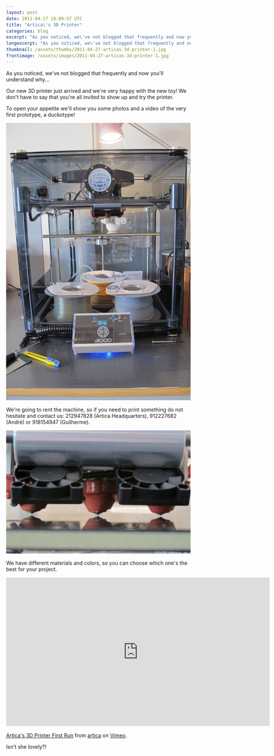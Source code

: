 ```yaml
---
layout: post
date: 2011-04-27 18:09:57 UTC
title: "Artica\'s 3D Printer"
categories: blog
excerpt: "As you noticed, we\'ve not blogged that frequently and now you\'ll understand why..."
longexcerpt: "As you noticed, we\'ve not blogged that frequently and now you\'ll understand why...Our new 3D printer just arrived and we\'re very happy with the new toy! We don\'t have to say that you\'re all invited to show up and try the printer."
thumbnail: /assets/thumbs/2011-04-27-articas-3d-printer-1.jpg
frontimage: /assets/images/2011-04-27-articas-3d-printer-1.jpg
---
```


As you noticed, we've not blogged that frequently and now you'll understand why...

Our new 3D printer just arrived and we're very happy with the new toy! We don't have to say that you're all invited to show up and try the printer.

To open your appetite we'll show you some photos and a video of the very first prototype, a duckotype!

<a href="http://www.artica.cc/blog/wp-content/uploads/2011/04/IMG_04501.jpg"><img class="postimage" src="/assets/images/2011-04-27-articas-3d-printer-1.jpg"/></a>

We're going to rent the machine, so if you need to print something do not hesitate and contact us: 212947828 (Artica Headquarters), 912227682 (André) or 918154947 (Guilherme).

<a href="http://www.artica.cc/blog/wp-content/uploads/2011/04/IMG_0442.jpg"><img class="postimage" src="/assets/images/2011-04-27-articas-3d-printer-2.jpg"/></a>

We have different materials and colors, so you can choose which one's the best for your project.

<object width="720" height="405"><param name="allowfullscreen" value="true" /><param name="allowscriptaccess" value="always" /><param name="movie" value="http://vimeo.com/moogaloop.swf?clip_id=22942285&amp;server=vimeo.com&amp;show_title=1&amp;show_byline=1&amp;show_portrait=1&amp;color=00adef&amp;fullscreen=1&amp;autoplay=0&amp;loop=0" /><embed type="application/x-shockwave-flash" width="720" height="405" src="http://vimeo.com/moogaloop.swf?clip_id=22942285&amp;server=vimeo.com&amp;show_title=1&amp;show_byline=1&amp;show_portrait=1&amp;color=00adef&amp;fullscreen=1&amp;autoplay=0&amp;loop=0" allowscriptaccess="always" allowfullscreen="true"></embed></object>

<a href="http://vimeo.com/22942285">Artica's 3D Printer First Run</a> from <a href="http://vimeo.com/articacc">artica</a> on <a href="http://vimeo.com">Vimeo</a>.

Isn't she lovely?!

&nbsp;

&nbsp;